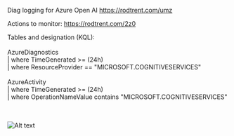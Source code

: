 Diag logging for Azure Open AI https://rodtrent.com/umz

Actions to monitor: https://rodtrent.com/2z0

Tables and designation (KQL):
<br><br>
AzureDiagnostics<br>
| where TimeGenerated >= (24h)<br>
| where ResourceProvider == "MICROSOFT.COGNITIVESERVICES"
<br>
<br>
AzureActivity<br>
| where TimeGenerated >= (24h)<br>
| where OperationNameValue contains "MICROSOFT.COGNITIVESERVICES"<br>

<br><br>
<img title="a title" alt="Alt text" src="[/images/boo.svg](https://github.com/rod-trent/OpenAISecurity/blob/main/Security/Sentinel/Docs/openailogs.png)">
